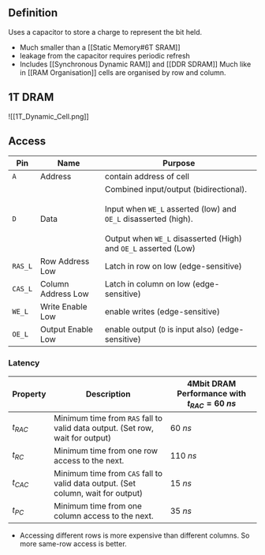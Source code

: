 ## Definition
Uses a capacitor to store a charge to represent the bit held.
- Much smaller than a [[Static Memory#6T SRAM]]
- leakage from the capacitor requires periodic refresh
- Includes [[Synchronous Dynamic RAM]] and [[DDR SDRAM]]
Much like in [[RAM Organisation]] cells are organised by row and column.
## 1T DRAM
![[1T_Dynamic_Cell.png]]
## Access
| Pin | Name | Purpose |
| ---- | ---- | ---- |
| `A` | Address | contain address of cell |
| `D` | Data | Combined input/output (bidirectional).<br><br>Input when `WE_L` asserted (low) and `OE_L` disasserted (high).<br><br>Output when `WE_L` disasserted (High) and `OE_L` asserted (Low) |
| `RAS_L` | Row Address Low | Latch in row on low (edge-sensitive) |
| `CAS_L` | Column Address Low | Latch in column on low (edge-sensitive) |
| `WE_L` | Write Enable Low | enable writes (edge-sensitive) |
| `OE_L` | Output Enable Low | enable output (`D` is input also) (edge-sensitive) |
### Latency
| Property | Description | 4Mbit DRAM Performance with $t_{RAC} = 60 \ ns$ |
| ---- | ---- | ---- |
| $t_{RAC}$ | Minimum time from `RAS` fall to valid data output. (Set row, wait for output) | $60 \ ns$ |
| $t_{RC}$ | Minimum time from one row access to the next. | $110 \ ns$ |
| $t_{CAC}$ | Minimum time from `CAS` fall to valid data output. (Set column, wait for output) | $15 \ ns$ |
| $t_{PC}$ | Minimum time from one column access to the next. | $35 \ ns$ |
- Accessing different rows is more expensive than different columns. So more same-row access is better.
